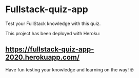 # Fullstack-quiz-app
Test your FullStack knowledge with this quiz.


This project has been deployed with Heroku: 
## https://fullstack-quiz-app-2020.herokuapp.com/

Have fun testing your knowledge and learning on the way! 🤓
